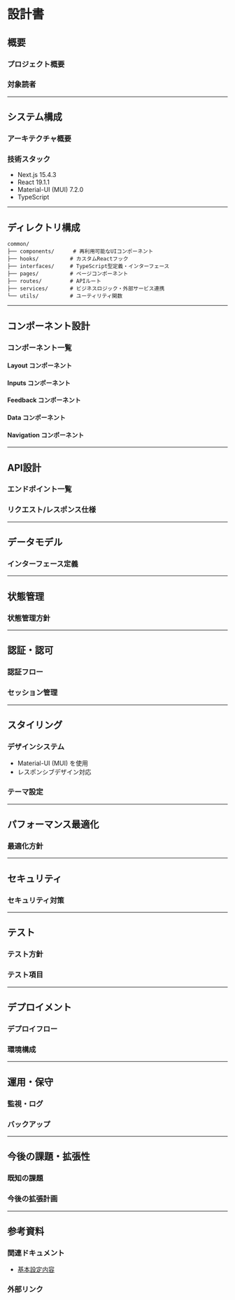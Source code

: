 # 設計書

## 概要

### プロジェクト概要
<!-- プロジェクトの目的と概要を記載 -->

### 対象読者
<!-- この設計書の対象読者を記載 -->

---

## システム構成

### アーキテクチャ概要
<!-- システム全体のアーキテクチャ概要を記載 -->

### 技術スタック
<!-- 使用している技術やライブラリを記載 -->
- Next.js 15.4.3
- React 19.1.1
- Material-UI (MUI) 7.2.0
- TypeScript

---

## ディレクトリ構成

```
common/
├── components/      # 再利用可能なUIコンポーネント
├── hooks/          # カスタムReactフック
├── interfaces/     # TypeScript型定義・インターフェース
├── pages/          # ページコンポーネント
├── routes/         # APIルート
├── services/       # ビジネスロジック・外部サービス連携
└── utils/          # ユーティリティ関数
```

---

## コンポーネント設計

### コンポーネント一覧

#### Layout コンポーネント
<!-- レイアウト関連のコンポーネントを記載 -->

#### Inputs コンポーネント
<!-- 入力関連のコンポーネントを記載 -->

#### Feedback コンポーネント
<!-- フィードバック関連のコンポーネントを記載 -->

#### Data コンポーネント
<!-- データ表示関連のコンポーネントを記載 -->

#### Navigation コンポーネント
<!-- ナビゲーション関連のコンポーネントを記載 -->

---

## API設計

### エンドポイント一覧
<!-- APIエンドポイントの一覧を記載 -->

### リクエスト/レスポンス仕様
<!-- 各APIのリクエスト・レスポンス形式を記載 -->

---

## データモデル

### インターフェース定義
<!-- データモデル・インターフェースの定義を記載 -->

---

## 状態管理

### 状態管理方針
<!-- アプリケーションの状態管理方針を記載 -->

---

## 認証・認可

### 認証フロー
<!-- 認証フローの説明を記載 -->

### セッション管理
<!-- セッション管理の方針を記載 -->

---

## スタイリング

### デザインシステム
<!-- デザインシステムの方針を記載 -->
- Material-UI (MUI) を使用
- レスポンシブデザイン対応

### テーマ設定
<!-- テーマやカラースキームの設定を記載 -->

---

## パフォーマンス最適化

### 最適化方針
<!-- パフォーマンス最適化の方針を記載 -->

---

## セキュリティ

### セキュリティ対策
<!-- セキュリティ対策の内容を記載 -->

---

## テスト

### テスト方針
<!-- テスト方針を記載 -->

### テスト項目
<!-- テスト項目を記載 -->

---

## デプロイメント

### デプロイフロー
<!-- デプロイメントの流れを記載 -->

### 環境構成
<!-- 各環境の構成を記載 -->

---

## 運用・保守

### 監視・ログ
<!-- 監視とログの方針を記載 -->

### バックアップ
<!-- バックアップの方針を記載 -->

---

## 今後の課題・拡張性

### 既知の課題
<!-- 既知の課題や制約を記載 -->

### 今後の拡張計画
<!-- 今後の機能拡張計画を記載 -->

---

## 参考資料

### 関連ドキュメント
- [基本設定内容](./settings/baseSetting.md)

### 外部リンク
<!-- 参考となる外部リンクを記載 -->
